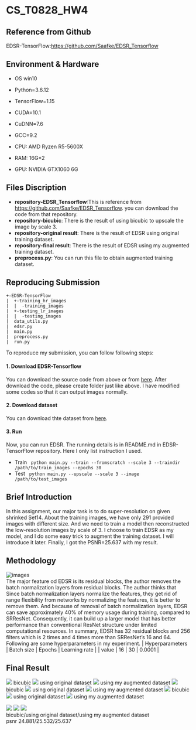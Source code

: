 # CS_T0828_HW4

## Reference from Github
 EDSR-TensorFlow:https://github.com/Saafke/EDSR_Tensorflow
## Environment & Hardware
 - OS win10
 - Python=3.6.12
 - TensorFlow=1.15
 - CUDA=10.1
 - CuDNN=7.6
 - GCC=9.2
 
 - CPU: AMD Ryzen R5-5600X
 - RAM: 16G*2
 - GPU: NVIDIA GTX1060 6G
 
 ## Files Discription
 - **repository-EDSR_Tensorflow**:This is reference from https://github.com/Saafke/EDSR_Tensorflow. you can download the code from that repository.
 - **repository-bicubic**: There is the result of using bicubic to upscale the image by scale 3.
 - **repository-original result**: There is the result of EDSR using original training dataset.
 - **repository-final result**: There is the result of EDSR using my augmented training dataset.
 - **preprocess.py**: You can run this file to obtain augmented training dataset.
 
 ## Reproducing Submission
    +-EDSR-TensorFlow
    |  +-training_hr_images
    |  |  -training_images
    |  +-testing_lr_images
    |  |  -testing_images
    |  data_utils.py
    |  edsr.py
    |  main.py
    |  preprocess.py
    |  run.py
 
 To reproduce my submission, you can follow following steps:
 #### 1. Download EDSR-Tensorflow
   You can download the source code from above or from [here](https://github.com/Saafke/EDSR_Tensorflow). After download the code, please create folder just like above.
   I have modified some codes so that it can output images normally.
 #### 2. Download dataset
   You can download thte dataset from [here](https://drive.google.com/drive/u/0/folders/1H-sIY7zj42Fex1ZjxxSC3PV1pK4Mij6x).
 #### 3. Run
   Now, you can run EDSR. The running details is in README.md in EDSR-TensorFlow repository. Here I only list instruction I used.
   - Train  ``` python main.py --train --fromscratch --scale 3 --traindir /path/to/train_images --epochs 30```
   - Test   ``` python main.py --upscale --scale 3 --image /path/to/test_images```
   
 ## Brief Introduction
  In this assignment, our major task is to do super-resolution on given shrinked Set14. About the training images, we have only 291 provided images with different size. And we need to train a model then reconstructed the low-resolution images by scale of 3. I choose to train EDSR as my model, and I do some easy trick to augment the training dataset. I will introduce it later. Finally, I got the PSNR=25.637 with my result.
  
 ## Methodology
 ![images](https://github.com/kyliao426/CS_T0828_HW4/blob/main/EDSR_Tensorflow-master/images/EDSR.png) </br>
  The major feature od EDSR is its residual blocks, the author removes the batch normalization layers from residual blocks. The author thinks that Since batch normalization layers normalize the features, they get rid of range flexibility from networks by normalizing the features, it is better to remove them. And because of removal of batch normalization layers, EDSR can save approximately 40% of memory usage during training, compared to SRResNet. Consequently, it can build up a larger model that has better performance than conventional ResNet structure under limited computational resources. In summary, EDSR has 32 residual blocks and 256 filters which is 2 times and 4 times more than SRResNet’s 16 and 64.
  Following are some hyperparameters in my experiment.
  | Hyperparameters | Batch size | Epochs | Learning rate |
  | value | 16 | 30 | 0.0001 |
  
 ## Final Result
  <img src="https://github.com/kyliao426/CS_T0828_HW4/blob/main/bicubic/04.png" > 
      bicubic
  <img src="https://github.com/kyliao426/CS_T0828_HW4/blob/main/original%20result/04.png" >
      using original dataset
  <img src="https://github.com/kyliao426/CS_T0828_HW4/blob/main/final%20result/04.png" > 
      using my augmented dataset
   
  <img src="https://github.com/kyliao426/CS_T0828_HW4/blob/main/bicubic/08.png" > 
      bicubic
  <img src="https://github.com/kyliao426/CS_T0828_HW4/blob/main/original%20result/08.png" >
      using original dataset
  <img src="https://github.com/kyliao426/CS_T0828_HW4/blob/main/final%20result/08.png" > 
      using my augmented dataset
   
  <img src="https://github.com/kyliao426/CS_T0828_HW4/blob/main/bicubic/09.png" > 
      bicubic
  <img src="https://github.com/kyliao426/CS_T0828_HW4/blob/main/original%20result/09.png" >
      using original dataset
  <img src="https://github.com/kyliao426/CS_T0828_HW4/blob/main/final%20result/09.png" > 
      using my augmented dataset
    
  <img src="https://github.com/kyliao426/CS_T0828_HW4/blob/main/bicubic/11.png" > <img src="https://github.com/kyliao426/CS_T0828_HW4/blob/main/original%20result/11.png" > <img src="https://github.com/kyliao426/CS_T0828_HW4/blob/main/final%20result/11.png" > </br>
  bicubic/using original dataset/using my augmented dataset </br>
  psnr 24.881/25.532/25.637
 
